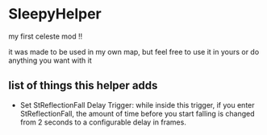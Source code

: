 # SleepyHelper
my first celeste mod !!

it was made to be used in my own map, but feel free to use it in yours or do anything you want with it

## list of things this helper adds
- Set StReflectionFall Delay Trigger: while inside this trigger, if you enter StReflectionFall, the amount of time before you start falling is changed from 2 seconds to a configurable delay in frames.

